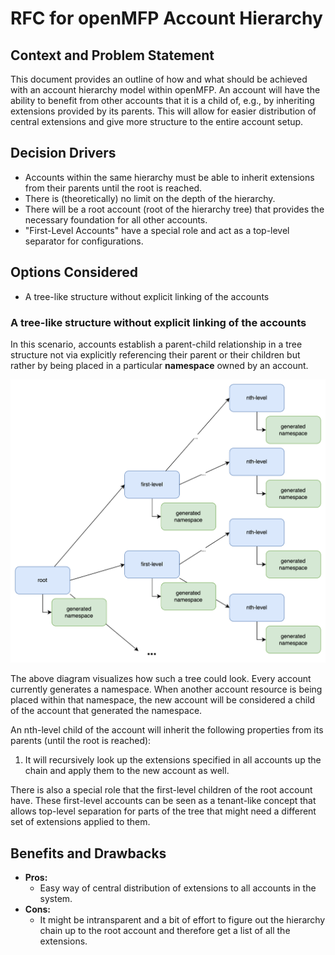 # RFC for openMFP Account Hierarchy

## Context and Problem Statement

This document provides an outline of how and what should be achieved with an account hierarchy model within openMFP. An account will have the ability to benefit from other accounts that it is a child of, e.g., by inheriting extensions provided by its parents. This will allow for easier distribution of central extensions and give more structure to the entire account setup.

## Decision Drivers

- Accounts within the same hierarchy must be able to inherit extensions from their parents until the root is reached.
- There is (theoretically) no limit on the depth of the hierarchy.
- There will be a root account (root of the hierarchy tree) that provides the necessary foundation for all other accounts.
- "First-Level Accounts" have a special role and act as a top-level separator for configurations.

## Options Considered

- A tree-like structure without explicit linking of the accounts

### A tree-like structure without explicit linking of the accounts

In this scenario, accounts establish a parent-child relationship in a tree structure not via explicitly referencing their parent or their children but rather by being placed in a particular **namespace** owned by an account.

![Account Hierarchy Overview](assets/account-hierarchy/account-hierarchy-overview.png)

The above diagram visualizes how such a tree could look. Every account currently generates a namespace. When another account resource is being placed within that namespace, the new account will be considered a child of the account that generated the namespace.

An nth-level child of the account will inherit the following properties from its parents (until the root is reached):

1. It will recursively look up the extensions specified in all accounts up the chain and apply them to the new account as well.

There is also a special role that the first-level children of the root account have. These first-level accounts can be seen as a tenant-like concept that allows top-level separation for parts of the tree that might need a different set of extensions applied to them.

## Benefits and Drawbacks

- **Pros:**
  - Easy way of central distribution of extensions to all accounts in the system.
- **Cons:**
  - It might be intransparent and a bit of effort to figure out the hierarchy chain up to the root account and therefore get a list of all the extensions.